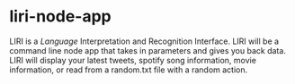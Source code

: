 # liri-node-app
LIRI is a _Language_ Interpretation and Recognition Interface. LIRI will be a command line node app that takes in parameters and gives you back data. LIRI will display your latest tweets, spotify song information, movie information, or read from a random.txt file with a random action.
